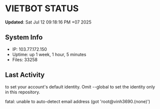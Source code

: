 # VIETBOT STATUS
**Updated**: Sat Jul 12 09:18:16 PM +07 2025

## System Info
- IP: 103.77.172.150
- Uptime: up 1 week, 1 hour, 5 minutes
- Files: 33258

## Last Activity

to set your account's default identity.
Omit --global to set the identity only in this repository.

fatal: unable to auto-detect email address (got 'root@vinh3690.(none)')
